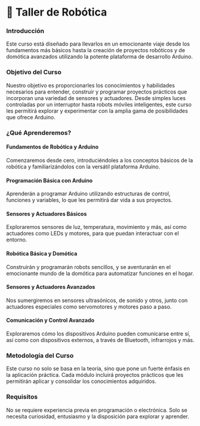 # 🤖 Taller de Robótica

### Introducción
Este curso está diseñado para llevarlos en un emocionante viaje desde los fundamentos más básicos hasta la creación de proyectos robóticos y de domótica avanzados utilizando la potente plataforma de desarrollo Arduino.


### Objetivo del Curso

Nuestro objetivo es proporcionarles los conocimientos y habilidades necesarios para entender, construir y programar proyectos prácticos que incorporan una variedad de sensores y actuadores. Desde simples luces controladas por un interruptor hasta robots móviles inteligentes, este curso les permitirá explorar y experimentar con la amplia gama de posibilidades que ofrece Arduino.


### ¿Qué Aprenderemos?

#### Fundamentos de Robótica y Arduino
Comenzaremos desde cero, introduciéndoles a los conceptos básicos de la robótica y familiarizándolos con la versátil plataforma Arduino.

#### Programación Básica con Arduino
Aprenderán a programar Arduino utilizando estructuras de control, funciones y variables, lo que les permitirá dar vida a sus proyectos.

#### Sensores y Actuadores Básicos
Exploraremos sensores de luz, temperatura, movimiento y más, así como actuadores como LEDs y motores, para que puedan interactuar con el entorno.

#### Robótica Básica y Domótica
Construirán y programarán robots sencillos, y se aventurarán en el emocionante mundo de la domótica para automatizar funciones en el hogar.

#### Sensores y Actuadores Avanzados
Nos sumergiremos en sensores ultrasónicos, de sonido y otros, junto con actuadores especiales como servomotores y motores paso a paso.

#### Comunicación y Control Avanzado
Exploraremos cómo los dispositivos Arduino pueden comunicarse entre sí, así como con dispositivos externos, a través de Bluetooth, infrarrojos y más.


### Metodología del Curso
Este curso no solo se basa en la teoría, sino que pone un fuerte énfasis en la aplicación práctica. Cada módulo incluirá proyectos prácticos que les permitirán aplicar y consolidar los conocimientos adquiridos.


### Requisitos
No se requiere experiencia previa en programación o electrónica. Solo se necesita curiosidad, entusiasmo y la disposición para explorar y aprender.
